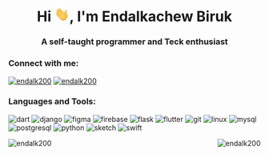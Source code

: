 <h1 align="center">Hi <img src="https://raw.githubusercontent.com/endalk200/endalk200/master/wave.gif" width="30px">, I'm Endalkachew Biruk</h1>
<h3 align="center">A self-taught programmer and Teck enthusiast</h3>

### Connect with me:

<a href="https://twitter.com/endalk200" target="blank"><img src="https://cdn.jsdelivr.net/npm/simple-icons@3.0.1/icons/twitter.svg" alt="endalk200" height="22" width="22" /></a>
<a href="https://linkedin.com/in/endalk200" target="blank"><img src="https://cdn.jsdelivr.net/npm/simple-icons@3.0.1/icons/linkedin.svg" alt="endalk200" height="22" width="22" /></a>

### Languages and Tools:

<p align="left"><img src="https://www.vectorlogo.zone/logos/dartlang/dartlang-icon.svg" alt="dart" width="22" height="22"/> <img src="https://devicons.github.io/devicon/devicon.git/icons/django/django-original.svg" alt="django" width="22" height="22"/> <img src="https://www.vectorlogo.zone/logos/figma/figma-icon.svg" alt="figma" width="22" height="22"/> <img src="https://www.vectorlogo.zone/logos/firebase/firebase-icon.svg" alt="firebase" width="22" height="22"/> <img src="https://www.vectorlogo.zone/logos/pocoo_flask/pocoo_flask-icon.svg" alt="flask" width="22" height="22"/> <img src="https://www.vectorlogo.zone/logos/flutterio/flutterio-icon.svg" alt="flutter" width="22" height="22"/> <img src="https://www.vectorlogo.zone/logos/git-scm/git-scm-icon.svg" alt="git" width="22" height="22"/> <img src="https://devicons.github.io/devicon/devicon.git/icons/linux/linux-original.svg" alt="linux" width="22" height="22"/> <img src="https://devicons.github.io/devicon/devicon.git/icons/mysql/mysql-original-wordmark.svg" alt="mysql" width="22" height="22"/> <img src="https://devicons.github.io/devicon/devicon.git/icons/postgresql/postgresql-original-wordmark.svg" alt="postgresql" width="22" height="22"/> <img src="https://devicons.github.io/devicon/devicon.git/icons/python/python-original.svg" alt="python" width="22" height="22"/> <img src="https://www.vectorlogo.zone/logos/sketchapp/sketchapp-icon.svg" alt="sketch" width="22" height="22"/> <img src="https://devicons.github.io/devicon/devicon.git/icons/swift/swift-original-wordmark.svg" alt="swift" width="22" height="22"/></p>

<div>
  <img align="left" src="https://github-readme-stats.vercel.app/api/top-langs/?username=endalk200&layout=compact&hide=html" alt="endalk200" />
<img align="right" src="https://github-readme-stats.vercel.app/api?username=endalk200&show_icons=true" alt="endalk200" />
</div>
